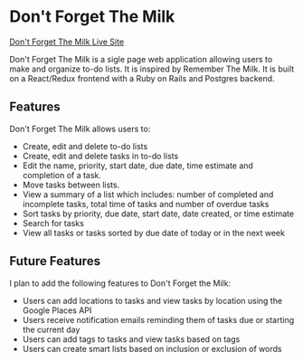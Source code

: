 # Don't Forget The Milk

[Don't Forget The Milk Live Site](http://dontforgetmilk.herokuapp.com)


Don't Forget The Milk is a sigle page web application allowing users to make and organize to-do lists. It is inspired by Remember The Milk. It is built on a React/Redux frontend with a Ruby on Rails and Postgres backend.

## Features

 Don't Forget The Milk allows users to:

* Create, edit and delete to-do lists
* Create, edit and delete tasks in to-do lists
* Edit the name, priority, start date, due date, time estimate and completion of a task.
* Move tasks between lists.
* View a summary of a list which includes: number of completed and incomplete tasks, total time of tasks and number of overdue tasks
* Sort tasks by priority, due date, start date, date created, or time estimate
* Search for tasks
* View all tasks or tasks sorted by due date of today or in the next week

## Future Features

I plan to add the following features to Don't Forget the Milk:

* Users can add locations to tasks and view tasks by location using the Google Places API
* Users receive notification emails reminding them of tasks due or starting the current day
* Users can add tags to tasks and view tasks based on tags
* Users can create smart lists based on inclusion or exclusion of words